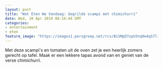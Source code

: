 ```yaml
---
layout: post
title: "Wat Eten We Vandaag: Gegrilde scampi met chimichurri"
date: Wed, 10 Apr 2019 08:16:44 GMT
categories: 
- entertainment 
- eten 
feature_image: "https://images1.persgroep.net/rcs/BiSMpD7xpU3nq9e4qS7liHwem6Y/diocontent/145156968/_fitwidth/400/?appId=21791a8992982cd8da851550a453bd7f&quality=0.7"
---
```


Met deze scampi's en tomaten uit de oven zet je een heerlijk zomers gerecht op tafel. Maak er een lekkere tapas avond van en geniet van de verse chimichurri.

